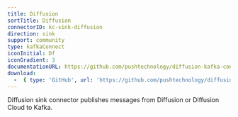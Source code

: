 ```yaml
---
title: Diffusion
sortTitle: Diffusion
connectorID: kc-sink-diffusion
direction: sink
support: community
type: kafkaConnect
iconInitial: Df
iconGradient: 3
documentationURL: https://github.com/pushtechnology/diffusion-kafka-connect
download:
  -  { type: 'GitHub', url: 'https://github.com/pushtechnology/diffusion-kafka-connect' }
---
```

Diffusion sink connector publishes messages from Diffusion or Diffusion Cloud to Kafka.


